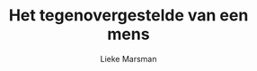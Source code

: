 ---
title: "Het tegenovergestelde van een mens"
author: "Lieke Marsman"
isbn: "9025446345"
isbn13: "9789025446345"
rating: "4"
publisher: "Atlas Contact"
pages: "175"
publishYear: "2017"
read: "2020"
goodreads_id: "34538270"
---